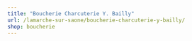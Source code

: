 ```yaml
---
title: "Boucherie Charcuterie Y. Bailly"
url: /lamarche-sur-saone/boucherie-charcuterie-y-bailly/
shop: boucherie
---
```

